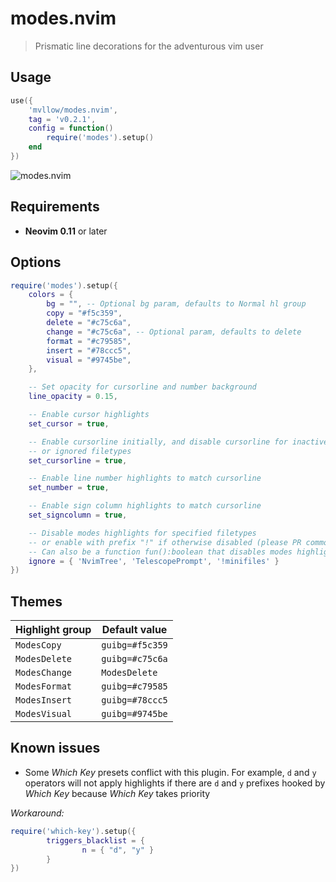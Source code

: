 # modes.nvim

> Prismatic line decorations for the adventurous vim user

## Usage

```lua
use({
	'mvllow/modes.nvim',
	tag = 'v0.2.1',
	config = function()
		require('modes').setup()
	end
})
```

![modes.nvim](https://user-images.githubusercontent.com/1474821/127896095-6da221cf-3327-4eed-82be-ce419bdf647c.gif)

## Requirements

- **Neovim 0.11** or later

## Options

```lua
require('modes').setup({
	colors = {
		bg = "", -- Optional bg param, defaults to Normal hl group
		copy = "#f5c359",
		delete = "#c75c6a",
		change = "#c75c6a", -- Optional param, defaults to delete
		format = "#c79585",
		insert = "#78ccc5",
		visual = "#9745be",
	},

	-- Set opacity for cursorline and number background
	line_opacity = 0.15,

	-- Enable cursor highlights
	set_cursor = true,

	-- Enable cursorline initially, and disable cursorline for inactive windows
	-- or ignored filetypes
	set_cursorline = true,

	-- Enable line number highlights to match cursorline
	set_number = true,

	-- Enable sign column highlights to match cursorline
	set_signcolumn = true,

	-- Disable modes highlights for specified filetypes
	-- or enable with prefix "!" if otherwise disabled (please PR common patterns)
	-- Can also be a function fun():boolean that disables modes highlights when true
	ignore = { 'NvimTree', 'TelescopePrompt', '!minifiles' }
})
```

## Themes

| Highlight group | Default value   |
| --------------- | --------------- |
| `ModesCopy`     | `guibg=#f5c359` |
| `ModesDelete`   | `guibg=#c75c6a` |
| `ModesChange`   | `ModesDelete`   |
| `ModesFormat`   | `guibg=#c79585` |
| `ModesInsert`   | `guibg=#78ccc5` |
| `ModesVisual`   | `guibg=#9745be` |

## Known issues

- Some _Which Key_ presets conflict with this plugin. For example, `d` and `y` operators will not apply highlights if there are `d` and `y` prefixes hooked by _Which Key_ because _Which Key_ takes priority

_Workaround:_

```lua
require('which-key').setup({
        triggers_blacklist = {
                n = { "d", "y" }
        }
})
```
